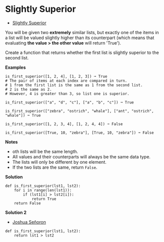 # Slightly Superior

-   [Slightly Superior](https://edabit.com/challenge/ZF6vZwPc5He5u5EFe)

You will be given two **extremely** similar lists, but exactly one of the items in a list will be valued slightly higher than its counterpart (which means that evaluating **the value > the other value** will return 'True').

Create a function that returns whether the first list is slightly superior to the second list.

**Examples**

```
is_first_superior([1, 2, 4], [1, 2, 3]) ➞ True
# The pair of items at each index are compared in turn.
# 1 from the first list is the same as 1 from the second list.
# 2 is the same as 2.
# However, 4 is greater than 3, so list one is superior.

is_first_superior(["a", "d", "c"], ["a", "b", "c"]) ➞ True

is_first_superior(["zebra", "ostrich", "whale"], ["ant", "ostrich", "whale"]) ➞ True

is_first_superior([1, 2, 3, 4], [1, 2, 4, 4]) ➞ False

is_first_superior([True, 10, "zebra"], [True, 10, "zebra"]) ➞ False
```

**Notes**


-   oth lists will be the same length.
-   All values and their counterparts will always be the same data type.
-   The lists will only be different by one element.
-   If the two lists are the same, return `False`.

**Solution**  

```
def is_first_superior(lst1, lst2):
	for i in range(len(lst1)):		
		if (lst1[i] > lst2[i]):
			return True
	return False
```

**Solution 2**  

-   [Joshua Señoron](https://edabit.com/user/PXAcsKkssS2yLyDv2)

```
def is_first_superior(lst1, lst2):
	return lst1 > lst2
```


